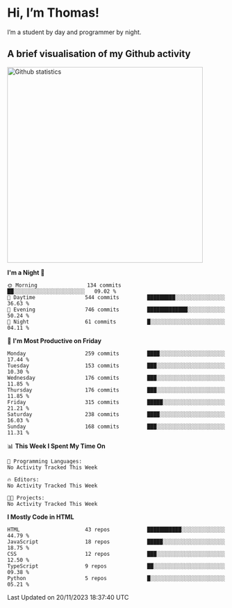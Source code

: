 # Hi, I’m Thomas!
I’m a student by day and programmer by night.

## A brief visualisation of my Github activity

<img title="My Github statistics" alt="Github statistics" width="450px" src="https://github-readme-stats.vercel.app/api?username=thomasrettig&show_icons=true&include_all_commits=true&count_private=true&&hide=issues&theme=tokyonight&border_radius=6px"/>

<!--START_SECTION:waka-->
**I'm a Night 🦉** 

```text
🌞 Morning                134 commits         ██░░░░░░░░░░░░░░░░░░░░░░░   09.02 % 
🌆 Daytime                544 commits         █████████░░░░░░░░░░░░░░░░   36.63 % 
🌃 Evening                746 commits         █████████████░░░░░░░░░░░░   50.24 % 
🌙 Night                  61 commits          █░░░░░░░░░░░░░░░░░░░░░░░░   04.11 % 
```
📅 **I'm Most Productive on Friday** 

```text
Monday                   259 commits         ████░░░░░░░░░░░░░░░░░░░░░   17.44 % 
Tuesday                  153 commits         ███░░░░░░░░░░░░░░░░░░░░░░   10.30 % 
Wednesday                176 commits         ███░░░░░░░░░░░░░░░░░░░░░░   11.85 % 
Thursday                 176 commits         ███░░░░░░░░░░░░░░░░░░░░░░   11.85 % 
Friday                   315 commits         █████░░░░░░░░░░░░░░░░░░░░   21.21 % 
Saturday                 238 commits         ████░░░░░░░░░░░░░░░░░░░░░   16.03 % 
Sunday                   168 commits         ███░░░░░░░░░░░░░░░░░░░░░░   11.31 % 
```


📊 **This Week I Spent My Time On** 

```text
💬 Programming Languages: 
No Activity Tracked This Week

🔥 Editors: 
No Activity Tracked This Week

🐱‍💻 Projects: 
No Activity Tracked This Week
```

**I Mostly Code in HTML** 

```text
HTML                     43 repos            ███████████░░░░░░░░░░░░░░   44.79 % 
JavaScript               18 repos            █████░░░░░░░░░░░░░░░░░░░░   18.75 % 
CSS                      12 repos            ███░░░░░░░░░░░░░░░░░░░░░░   12.50 % 
TypeScript               9 repos             ██░░░░░░░░░░░░░░░░░░░░░░░   09.38 % 
Python                   5 repos             █░░░░░░░░░░░░░░░░░░░░░░░░   05.21 % 
```




 Last Updated on 20/11/2023 18:37:40 UTC
<!--END_SECTION:waka-->
